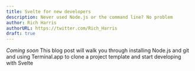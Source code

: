 ```yaml
---
title: Svelte for new developers
description: Never used Node.js or the command line? No problem
author: Rich Harris
authorURL: https://twitter.com/Rich_Harris
draft: true
---
```


*Coming soon* This blog post will walk you through installing Node.js and git and using Terminal.app to clone a project template and start developing with Svelte